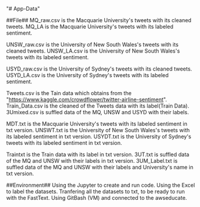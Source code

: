 "# App-Data" 

##File##
MQ_raw.csv is the Macquarie University's tweets with its cleaned tweets.
MQ_LA is the Macquarie University's tweets with its labeled sentiment.

UNSW_raw.csv is the University of New South Wales's tweets with its cleaned tweets.
UNSW_LA.csv is the University of New South Wales's tweets with its labeled sentiment.

USYD_raw.csv is the University of Sydney's tweets with its cleaned tweets.
USYD_LA.csv is the University of Sydney's tweets with its labeled sentiment.

Tweets.csv is the Tain data which obtains from the "https://www.kaggle.com/crowdflower/twitter-airline-sentiment".
Train_Data.csv is the cleaned of the Tweets data with its label(Train Data).
3Umixed.csv is suffled data of the MQ, UNSW and USYD with their labels.

MDT.txt is the Macquarie University's tweets with its labeled sentiment in txt version.
UNSWT.txt is the University of New South Wales's tweets with its labeled sentiment in txt version.
USYDT.txt is the University of Sydney's tweets with its labeled sentiment in txt version.

Traintxt is the Train data with its label in txt version.
3UT.txt is suffled data of the MQ and UNSW with their labels in txt version.
3UM_Label.txt is suffled data of the MQ and UNSW with their labels and University's name in txt version.

##Environment##
Using the Jupyter to create and run code.
Using the Excel to label the datasets.
Tranfering all the datasets to txt, to be ready to run with the FastText.
Using GitBash (VM) and connected to the awseducate.
